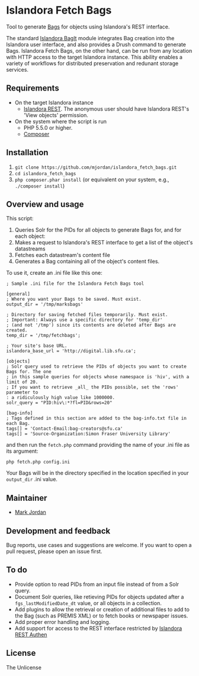 # Islandora Fetch Bags

Tool to generate [Bags](https://en.wikipedia.org/wiki/BagIt) for objects using Islandora's REST interface.

The standard [Islandora BagIt](https://github.com/Islandora/islandora_bagit) module integrates Bag creation into the Islandora user interface, and also provides a Drush command to generate Bags. Islandora Fetch Bags, on the other hand, can be run from any location with HTTP access to the target Islandora instance. This ability enables a variety of workflows for distributed preservation and redunant storage services.

## Requirements

* On the target Islandora instance
  * [Islandora REST](https://github.com/discoverygarden/islandora_rest). The anonymous user should have Islandora REST's 'View objects' permission.
* On the system where the script is run
  * PHP 5.5.0 or higher.
  * [Composer](https://getcomposer.org)

## Installation

1. `git clone https://github.com/mjordan/islandora_fetch_bags.git`
1. `cd islandora_fetch_bags`
1. `php composer.phar install` (or equivalent on your system, e.g., `./composer install`)

## Overview and usage

This script:

1. Queries Solr for the PIDs for all objects to generate Bags for, and for each object:
1. Makes a request to Islandora's REST interface to get a list of the object's datastreams
1. Fetches each datastream's content file
1. Generates a Bag containing all of the object's content files.

To use it, create an .ini file like this one:

```
; Sample .ini file for the Islandora Fetch Bags tool

[general]
; Where you want your Bags to be saved. Must exist.
output_dir = '/tmp/marksbags'

; Directory for saving fetched files temporarily. Must exist.
; Important: Always use a specific directory for 'temp_dir'
; (and not '/tmp') since its contents are deleted after Bags are created.
temp_dir = '/tmp/fetchbags';

; Your site's base URL.
islandora_base_url = 'http://digital.lib.sfu.ca';

[objects]
; Solr query used to retrieve the PIDs of objects you want to create Bags for. The one
; in this sample queries for objects whose namespace is 'hiv', with a limit of 20.
; If you want to retrieve _all_ the PIDs possible, set the 'rows' parameter to
: a ridiculously high value like 1000000.
solr_query = "PID:hiv\:*?fl=PID&rows=20"

[bag-info]
; Tags defined in this section are added to the bag-info.txt file in each Bag.
tags[] = 'Contact-Email:bag-creators@sfu.ca'
tags[] = 'Source-Organization:Simon Fraser University Library'
```

and then run the `fetch.php` command providing the name of your .ini file as its argument:

`php fetch.php config.ini`

Your Bags will be in the directory specified in the location specified in your `output_dir` .ini value.

## Maintainer

* [Mark Jordan](https://github.com/mjordan)

## Development and feedback

Bug reports, use cases and suggestions are welcome. If you want to open a pull request, please open an issue first.

## To do

* Provide option to read PIDs from an input file instead of from a Solr query.
* Document Solr queries, like retieving PIDs for objects updated after a `fgs_lastModifiedDate_dt` value, or all objects in a collection.
* Add plugins to allow the retrieval or creation of additional files to add to the Bag (such as PREMIS XML) or to fetch books or newspaper issues.
* Add proper error handling and logging.
* Add support for access to the REST interface restricted by [Islandora REST Authen](https://github.com/mjordan/islandora_rest_authen)

## License

The Unlicense
